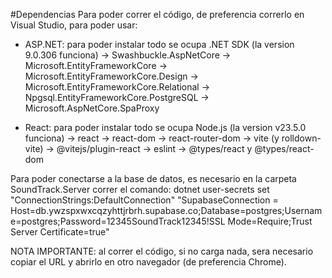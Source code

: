 #Dependencias
Para poder correr el código, de preferencia correrlo en Visual Studio, para poder usar:
- ASP.NET: para poder instalar todo se ocupa .NET SDK (la version 9.0.306 funciona)
-> Swashbuckle.AspNetCore
-> Microsoft.EntityFrameworkCore
-> Microsoft.EntityFrameworkCore.Design
-> Microsoft.EntityFrameworkCore.Relational
-> Npgsql.EntityFrameworkCore.PostgreSQL
-> Microsoft.AspNetCore.SpaProxy


- React: para poder instalar todo se ocupa Node.js (la version v23.5.0 funciona)
-> react
-> react-dom
-> react-router-dom
-> vite (y rolldown-vite)
-> @vitejs/plugin-react
-> eslint
-> @types/react y @types/react-dom

Para poder conectarse a la base de datos, es necesario en la carpeta SoundTrack.Server correr el comando: dotnet user-secrets set "ConnectionStrings:DefaultConnection" "SupabaseConnection = Host=db.ywzspxwxcqzyhttjrbrh.supabase.co;Database=postgres;Username=postgres;Password=12345SoundTrack12345!SSL Mode=Require;Trust Server Certificate=true"

NOTA IMPORTANTE: al correr el código, si no carga nada, sera necesario copiar el URL y abrirlo en otro navegador (de preferencia Chrome).
